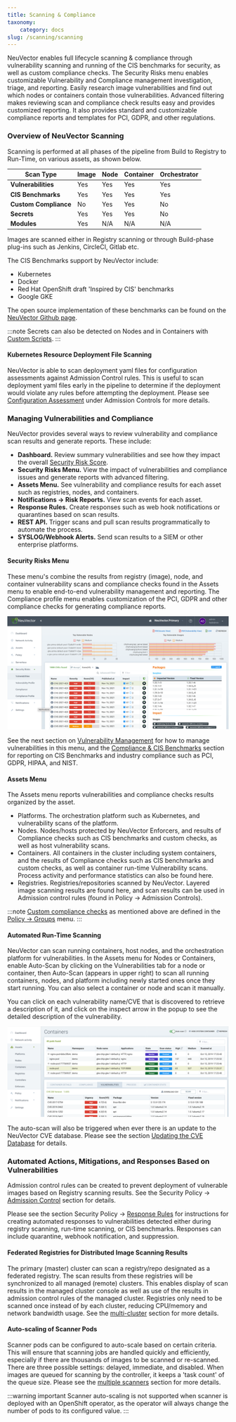 ```yaml
---
title: Scanning & Compliance
taxonomy:
    category: docs
slug: /scanning/scanning
---
```


NeuVector enables full lifecycle scanning & compliance through vulnerability scanning and running of the CIS benchmarks for security, as well as custom compliance checks. The Security Risks menu enables customizable Vulnerability and Compliance management investigation, triage, and reporting. Easily research image vulnerabilities and find out which nodes or containers contain those vulnerabilities. Advanced filtering makes reviewing scan and compliance check results easy and provides customized reporting. It also provides standard and customizable compliance reports and templates for PCI, GDPR, and other regulations.

### Overview of NeuVector Scanning

Scanning is performed at all phases of the pipeline from Build to Registry to Run-Time, on various assets, as shown below.

| **Scan Type**        | Image   | Node  | Container | Orchestrator |
| -------------------- | ------  | ----- | --------- | ------------ |
| **Vulnerabilities**  |   Yes   |  Yes  |    Yes    |     Yes      |
| **CIS Benchmarks**   |   Yes   |  Yes  |    Yes    |     Yes      |
| **Custom Compliance**|   No    |  Yes  |    Yes    |     No       |
| **Secrets**          |   Yes   |  Yes  |    Yes    |     No       |
| **Modules**          |   Yes   |  N/A  |    N/A    |     N/A      |

Images are scanned either in Registry scanning or through Build-phase plug-ins such as Jenkins, CircleCI, Gitlab etc.

The CIS Benchmarks support by NeuVector include:

+ Kubernetes
+ Docker
+ Red Hat OpenShift draft 'Inspired by CIS' benchmarks
+ Google GKE

The open source implementation of these benchmarks can be found on the [NeuVector Github page](https://github.com/neuvector).

:::note
Secrets can also be detected on Nodes and in Containers with [Custom Scripts](/policy/customcompliance).
:::

#### Kubernetes Resource Deployment File Scanning

NeuVector is able to scan deployment yaml files for configuration assessments against Admission Control rules. This is useful to scan deployment yaml files early in the pipeline to determine if the deployment would violate any rules before attempting the deployment. Please see [Configuration Assessment](/policy/admission/assessment) under Admission Controls for more details.

### Managing Vulnerabilities and Compliance

NeuVector provides several ways to review vulnerability and compliance scan results and generate reports. These include:

+ **Dashboard.** Review summary vulnerabilities and see how they impact the overall [Security Risk Score](/navigation/improve_score).
+ **Security Risks Menu.** View the impact of vulnerabilities and compliance issues and generate reports with advanced filtering.
+ **Assets Menu.** See vulnerability and compliance results for each asset such as registries, nodes, and containers.
+ **Notifications -> Risk Reports.** View scan events for each asset. 
+ **Response Rules.** Create responses such as web hook notifications or quarantines based on scan results.
+ **REST API.** Trigger scans and pull scan results programmatically to automate the process.
+ **SYSLOG/Webhook Alerts.** Send scan results to a SIEM or other enterprise platforms.

#### Security Risks Menu

These menu's combine the results from registry (image), node, and container vulnerability scans and compliance checks found in the Assets menu to enable end-to-end vulnerability management and reporting. The Compliance profile menu enables customization of the PCI, GDPR and other compliance checks for generating compliance reports.

![SecurityRisks](vulnerabilities_4_4.png)

See the next section on [Vulnerability Management](/scanning/scanning/vulnerabilities) for how to manage vulnerabilities in this menu, and the [Compliance & CIS Benchmarks](/scanning/scanning/compliance) section for reporting on CIS Benchmarks and industry compliance such as PCI, GDPR, HIPAA, and NIST.

#### Assets Menu

The Assets menu reports vulnerabilities and compliance checks results organized by the asset.

+ Platforms. The orchestration platform such as Kubernetes, and vulnerability scans of the platform.
+ Nodes. Nodes/hosts protected by NeuVector Enforcers, and results of Compliance checks such as CIS benchmarks and custom checks, as well as host vulnerability scans.
+ Containers. All containers in the cluster including system containers, and the results of Compliance checks such as CIS benchmarks and custom checks, as well as container run-time Vulnerability scans. Process activity and performance statistics can also be found here.
+ Registries. Registries/repositories scanned by NeuVector. Layered image scanning results are found here, and scan results can be used in Admission control rules (found in Policy -> Admission Controls).

:::note
[Custom compliance checks](/policy/customcompliance) as mentioned above are defined in the [Policy -> Groups](/policy/groups) menu.
:::

#### Automated Run-Time Scanning

NeuVector can scan running containers, host nodes, and the orchestration platform for vulnerabilities. In the Assets menu for Nodes or Containers, enable Auto-Scan by clicking on the Vulnerabilities tab for a node or container, then Auto-Scan (appears in upper right) to scan all running containers, nodes, and platform including newly started ones once they start running. You can also select a container or node and scan it manually.

You can click on each vulnerability name/CVE that is discovered to retrieve a description of it, and click on the inspect arrow in the popup to see the detailed description of the vulnerability.

![Vulnerabilities](Vuln1.png)

The auto-scan will also be triggered when ever there is an update to the NeuVector CVE database. Please see the section [Updating the CVE Database](/scanning/updating) for details.

### Automated Actions, Mitigations, and Responses Based on Vulnerabilities

Admission control rules can be created to prevent deployment of vulnerable images based on Registry scanning results. See the Security Policy -> [Admission Control](/policy/admission) section for details.

Please see the section Security Policy -> [Response Rules](/policy/responserules) for instructions for creating automated responses to vulnerabilities detected either during registry scanning, run-time scanning, or CIS benchmarks. Responses can include quarantine, webhook notification, and suppression.

#### Federated Registries for Distributed Image Scanning Results

The primary (master) cluster can scan a registry/repo designated as a federated registry. The scan results from these registries will be synchronized to all managed (remote) clusters. This enables display of scan results in the managed cluster console as well as use of the results in admission control rules of the managed cluster. Registries only need to be scanned once instead of by each cluster, reducing CPU/memory and network bandwidth usage. See the [multi-cluster](/navigation/multicluster) section for more details.

#### Auto-scaling of Scanner Pods

Scanner pods can be configured to auto-scale based on certain criteria. This will ensure that scanning jobs are handled quickly and efficiently, especially if there are thousands of images to be scanned or re-scanned. There are three possible settings: delayed, immediate,  and disabled. When images are queued for scanning by the controller, it keeps a 'task count' of the queue size. Please see the [multiple scanners](/scanning/scanners) section for more details.

:::warning important
Scanner auto-scaling is not supported when scanner is deployed with an OpenShift operator, as the operator will always change the number of pods to its configured value.
:::
